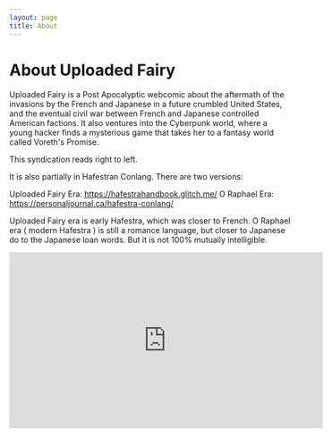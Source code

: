 ```yaml
---
layout: page
title: About
---
```

# About Uploaded Fairy
Uploaded Fairy is a Post Apocalyptic webcomic about the aftermath of the invasions by the French and Japanese in a future crumbled United  States, and the eventual civil war between French and Japanese  controlled American factions. It also ventures into the Cyberpunk world, where a young hacker finds a mysterious game that takes her to a  fantasy world called Voreth's Promise.

This syndication reads right to left.

It is also partially in Hafestran Conlang. There are two versions:

Uploaded Fairy Era: https://hafestrahandbook.glitch.me/
O Raphael Era: https://personaljournal.ca/hafestra-conlang/

Uploaded Fairy era is early Hafestra, which was closer to French. O Raphael era ( modern Hafestra ) is still a romance language, but closer to Japanese do to the Japanese loan words. But it is not 100% mutually intelligible.

<iframe width="560" height="315" sandbox="allow-same-origin allow-scripts allow-popups" src="https://video.ploud.jp/videos/embed/3ec64388-249a-430b-b86a-181ba6d27ba9" frameborder="0" allowfullscreen></iframe>
